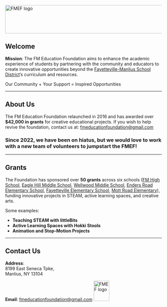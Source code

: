 <img src="https://github.com/user-attachments/assets/c7140fe9-e589-4051-8332-239883cdbcd8" alt="FMEF logo" width="600" height="91">

## Welcome
**Mission**: The FM Education Foundation aims to enhance the academic experience of students by partnering with the community and educators to create innovative opportunities beyond the [Fayetteville-Manlius School District](https://www.fmschools.org)’s curriculum and resources.

Our Community + Your Support = Inspired Opportunities

---

## About Us
The FM Education Foundation relaunched in 2016 and has awarded over **$42,000 in grants** for creative educational projects. If you wish to help revive the foundation, contact us at: [fmeducationfoundation@gmail.com](mailto:fmeducationfoundation@gmail.com)

### Since 2022, we have been on **hiatus**, but we would love to work with a new team of volunteers to jumpstart the FMEF!

---

## Grants
The Foundation has sponsored over **50 grants** across six schools ([FM High School](https://www.fmschools.org/fayetteville-manlius-high-school/), [Eagle Hill Middle School](https://www.fmschools.org/eagle-hill-middle-school/), [Wellwood Middle School](https://www.fmschools.org/wellwood-middle-school/), [Enders Road Elementary School](https://www.fmschools.org/enders-road-elementary-school/), [Fayetteville Elementary School](https://www.fmschools.org/fayetteville-elementary-school/), [Mott Road Elementary](https://www.fmschools.org/mott-road-elementary-school/)), funding innovative projects in STEAM, active learning spaces, and creative arts.

Some examples:
- **Teaching STEAM with littleBits**  
- **Active Learning Spaces with Hokki Stools**  
- **Animation and Stop-Motion Projects**

---

## Contact Us
**Address**:  
8199 East Seneca Tpke,  
Manlius, NY 13104  

**Email**: [fmeducationfoundation@gmail.com](mailto:fmeducationfoundation@gmail.com) <img src="https://github.com/user-attachments/assets/29ad48eb-b0f8-4223-9be3-4ed9d2a14563" alt="FMEF logo" width="50" height="65">
